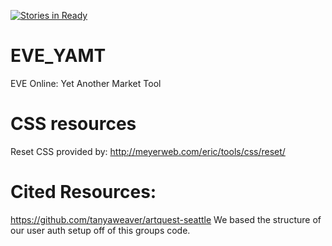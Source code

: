 [![Stories in Ready](https://badge.waffle.io/derekmhewitt/EVE_YAMT.png?label=ready&title=Ready)](https://waffle.io/derekmhewitt/EVE_YAMT)
# EVE_YAMT
EVE Online: Yet Another Market Tool

# CSS resources
Reset CSS provided by: http://meyerweb.com/eric/tools/css/reset/

# Cited Resources:
https://github.com/tanyaweaver/artquest-seattle
We based the structure of our user auth setup off of this groups code.  
